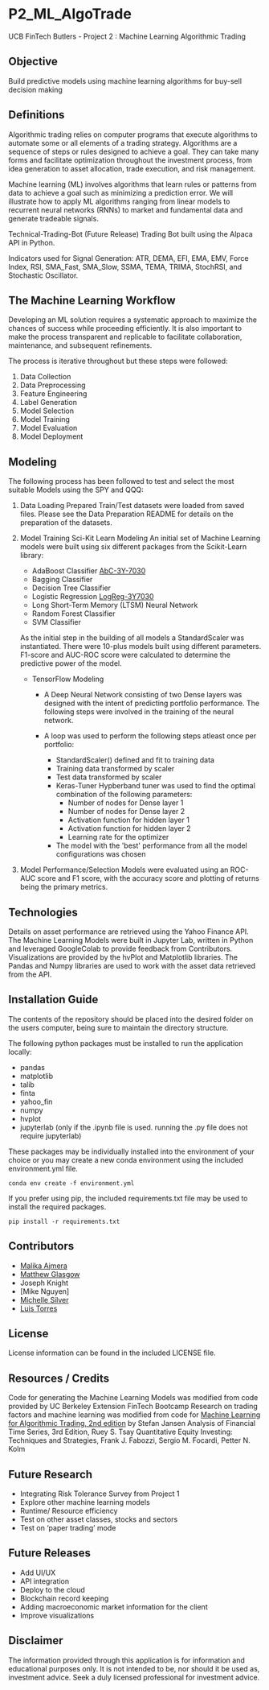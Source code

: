 # P2_ML_AlgoTrade
UCB FinTech Butlers - Project 2 : Machine Learning Algorithmic Trading

## Objective
Build predictive models using machine learning algorithms for buy-sell decision making 

## Definitions
Algorithmic trading relies on computer programs that execute algorithms to automate some or all elements of a trading strategy. Algorithms are a sequence of steps or rules designed to achieve a goal. They can take many forms and facilitate optimization throughout the investment process, from idea generation to asset allocation, trade execution, and risk management.

Machine learning (ML) involves algorithms that learn rules or patterns from data to achieve a goal such as minimizing a prediction error. 
We will illustrate how to apply ML algorithms ranging from linear models to recurrent neural networks (RNNs) to market and fundamental data and generate tradeable signals.

Technical-Trading-Bot (Future Release)
Trading Bot built using the Alpaca API in Python. 

Indicators used for Signal Generation: ATR, DEMA, EFI, EMA, EMV, Force Index, RSI, SMA_Fast, SMA_Slow, SSMA, TEMA, TRIMA,   StochRSI, and Stochastic Oscillator.

## The Machine Learning Workflow
Developing an ML solution requires a systematic approach to maximize the chances of success while proceeding efficiently. It is also important to make the process transparent and replicable to facilitate collaboration, maintenance, and subsequent refinements.

The process is iterative throughout but these steps were followed:
1. Data Collection 
1. Data Preprocessing
1. Feature Engineering
1. Label Generation
1. Model Selection
1. Model Training
1. Model Evaluation
1. Model Deployment


## Modeling
The following process has been followed to test and select the most suitable Models using the SPY and QQQ:

1. Data Loading
      Prepared Train/Test datasets were loaded from saved files. Please see the Data Preparation README for details on the preparation of the datasets.

2. Model Training
   Sci-Kit Learn Modeling
   An initial set of Machine Learning models were built using six different packages from the Scikit-Learn library:
      - AdaBoost Classifier [AbC-3Y-7030](https://github.com/LUTOV001/P2_ML_AlgoTrade/blob/main/6_luistorres/AbC-3Y-7030.ipynb)
      - Bagging Classifier
      - Decision Tree Classifier
      - Logistic Regression [LogReg-3Y7030](https://github.com/LUTOV001/P2_ML_AlgoTrade/blob/main/6_luistorres/LogReg-3Y7030.ipynb)
      - Long Short-Term Memory (LTSM) Neural Network
      - Random Forest Classifier
      - SVM Classifier
      
      As the initial step in the building of all models a StandardScaler was instantiated.
      There were 10-plus models built using different parameters. 
      F1-score and AUC-ROC score were calculated to determine the predictive power of the model.
       
   - TensorFlow Modeling
       - A Deep Neural Network consisting of two Dense layers was designed with the intent of predicting portfolio performance. The following steps were involved in the training of the neural network. 
    
       - A loop was used to perform the following steps atleast once per portfolio:
          - StandardScaler() defined and fit to training data
          - Training data transformed by scaler
          - Test data transformed by scaler
          - Keras-Tuner Hypberband tuner was used to find the optimal combination of the following parameters:
             - Number of nodes for Dense layer 1
             - Number of nodes for Dense layer 2
             - Activation function for hidden layer 1
             - Activation function for hidden layer 2
             - Learning rate for the optimizer
           - The model with the 'best' performance from all the model configurations was chosen
    
3. Model Performance/Selection
    Models were evaluated using an ROC-AUC score and F1 score, with the accuracy score and plotting of returns being the primary metrics.

## Technologies
Details on asset performance are retrieved using the Yahoo Finance API.
The Machine Learning Models were built in Jupyter Lab, written in Python and leveraged GoogleColab to provide feedback from Contributors.
Visualizations are provided by the hvPlot and Matplotlib libraries.
The Pandas and Numpy libraries are used to work with the asset data retrieved from the API.

## Installation Guide
The contents of the repository should be placed into the desired folder on the users computer, being sure to maintain the directory structure.

The following python packages must be installed to run the application locally:
- pandas
- matplotlib
- talib
- finta
- yahoo_fin
- numpy
- hvplot
- jupyterlab (only if the .ipynb file is used. running the .py file does not require jupyterlab)

These packages may be individually installed into the environment of your choice or you may create a new conda environment using the included environment.yml file.

```conda env create -f environment.yml```

If you prefer using pip, the included requirements.txt file may be used to install the required packages.

```pip install -r requirements.txt```

## Contributors
- [Malika Ajmera](https://github.com/malika0410)
- [Matthew Glasgow](https://github.com/Slay1007)
- Joseph Knight
- [Mike Nguyen]
- [Michelle Silver](https://github.com/supersilver1978)
- [Luis Torres](https://github.com/LUTOV001)

## License
License information can be found in the included LICENSE file.

## Resources / Credits
Code for generating the Machine Learning Models was modified from code provided by UC Berkeley Extension FinTech Bootcamp
Research on trading factors and machine learning was modified from code for [Machine Learning for Algorithmic Trading, 2nd edition](https://www.amazon.com/Machine-Learning-Algorithmic-Trading-alternative/dp/1839217715?pf_rd_r=GZH2XZ35GB3BET09PCCA&pf_rd_p=c5b6893a-24f2-4a59-9d4b-aff5065c90ec&pd_rd_r=91a679c7-f069-4a6e-bdbb-a2b3f548f0c8&pd_rd_w=2B0Q0&pd_rd_wg=GMY5S&ref_=pd_gw_ci_mcx_mr_hp_d) by Stefan Jansen 
Analysis of Financial Time Series, 3rd Edition, Ruey S. Tsay
Quantitative Equity Investing: Techniques and Strategies, Frank J. Fabozzi, Sergio M. Focardi, Petter N. Kolm

## Future Research
- Integrating Risk Tolerance Survey from Project 1
- Explore other machine learning models
- Runtime/ Resource efficiency
- Test on other asset classes, stocks and sectors
- Test on ‘paper trading’ mode

## Future Releases
- Add UI/UX
- API integration
- Deploy to the cloud
- Blockchain record keeping 
- Adding macroeconomic market information for the client
- Improve visualizations

## Disclaimer
The information provided through this application is for information and educational purposes only. It is not intended to be, nor should it be used as, investment advice. Seek a duly licensed professional for investment advice.
